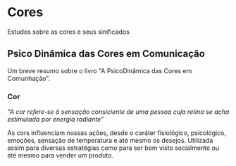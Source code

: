 # Cores

Estudos sobre as cores e seus sinificados

## Psico Dinâmica das Cores em Comunicação

Um breve resumo sobre o livro "A PsicoDinâmica das Cores em Comunhação".

### Cor

_"A cor refere-se à sensação consiciente de uma pessoa cuja retina se acha estimulada por energia radiante"_

As cors influenciam nossas ações, desde o caráter fisiológico, psicológico, emoções, sensação de temperatura e até mesmo os desejos. Utilizada assim para diversas estratégias como para ser bem visto socialmente ou até mesmo para vender um produto.
